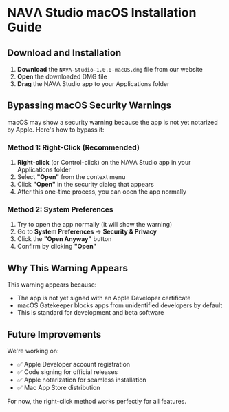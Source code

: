 # NAVΛ Studio macOS Installation Guide

## Download and Installation

1. **Download** the `NAVΛ-Studio-1.0.0-macOS.dmg` file from our website
2. **Open** the downloaded DMG file
3. **Drag** the NAVΛ Studio app to your Applications folder

## Bypassing macOS Security Warnings

macOS may show a security warning because the app is not yet notarized by Apple. Here's how to bypass it:

### Method 1: Right-Click (Recommended)
1. **Right-click** (or Control-click) on the NAVΛ Studio app in your Applications folder
2. Select **"Open"** from the context menu
3. Click **"Open"** in the security dialog that appears
4. After this one-time process, you can open the app normally

### Method 2: System Preferences
1. Try to open the app normally (it will show the warning)
2. Go to **System Preferences** → **Security & Privacy**
3. Click the **"Open Anyway"** button
4. Confirm by clicking **"Open"**

## Why This Warning Appears

This warning appears because:
- The app is not yet signed with an Apple Developer certificate
- macOS Gatekeeper blocks apps from unidentified developers by default
- This is standard for development and beta software

## Future Improvements

We're working on:
- ✅ Apple Developer account registration
- ✅ Code signing for official releases
- ✅ Apple notarization for seamless installation
- ✅ Mac App Store distribution

For now, the right-click method works perfectly for all features.